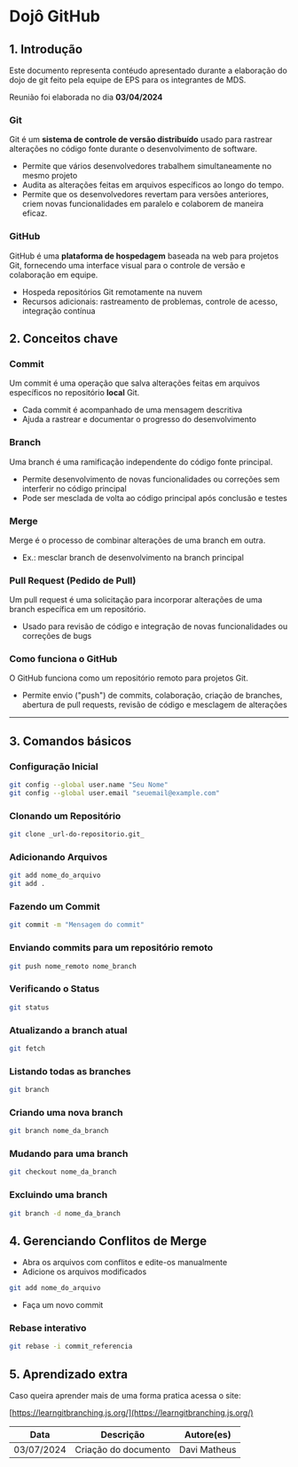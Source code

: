 # Dojô  GitHub

## 1. Introdução

Este documento representa contéudo apresentado durante a elaboração do dojo de git  feito pela equipe de EPS para os integrantes de MDS.

Reunião foi elaborada no dia **03/04/2024**

### Git
Git é um **sistema de controle de versão distribuído** usado para rastrear alterações no código fonte durante o desenvolvimento de software.
- Permite que vários desenvolvedores trabalhem simultaneamente no mesmo projeto
- Audita as alterações feitas em arquivos específicos ao longo do tempo.
- Permite que os desenvolvedores revertam para versões anteriores, criem novas funcionalidades em paralelo e colaborem de maneira eficaz.

### GitHub
GitHub é uma **plataforma de hospedagem** baseada na web para projetos Git, fornecendo uma interface visual para o controle de versão e colaboração em equipe.
- Hospeda repositórios Git remotamente na nuvem
- Recursos adicionais: rastreamento de problemas, controle de acesso, integração contínua

## 2. Conceitos chave

### Commit
Um commit é uma operação que salva alterações feitas em arquivos específicos no repositório **local** Git.
- Cada commit é acompanhado de uma mensagem descritiva
- Ajuda a rastrear e documentar o progresso do desenvolvimento

### Branch
Uma branch é uma ramificação independente do código fonte principal.
- Permite desenvolvimento de novas funcionalidades ou correções sem interferir no código principal
- Pode ser mesclada de volta ao código principal após conclusão e testes

### Merge
Merge é o processo de combinar alterações de uma branch em outra.
- Ex.: mesclar branch de desenvolvimento na branch principal

### Pull Request (Pedido de Pull)
Um pull request é uma solicitação para incorporar alterações de uma branch específica em um repositório.
- Usado para revisão de código e integração de novas funcionalidades ou correções de bugs

### Como funciona o GitHub
O GitHub funciona como um repositório remoto para projetos Git.
- Permite envio ("push") de commits, colaboração, criação de branches, abertura de pull requests, revisão de código e mesclagem de alterações

---

## 3. Comandos básicos

### Configuração Inicial
```bash
git config --global user.name "Seu Nome"
git config --global user.email "seuemail@example.com"
```
### Clonando um Repositório
```bash
git clone _url-do-repositorio.git_
```
### Adicionando Arquivos

```bash
git add nome_do_arquivo
git add .
```
### Fazendo um Commit

```bash
git commit -m "Mensagem do commit"
```
### Enviando commits para um repositório remoto

```bash
git push nome_remoto nome_branch

```
### Verificando o Status

```bash
git status

```
### Atualizando a branch atual

```bash
git fetch

```
### Listando todas as branches

```bash
git branch
```
### Criando uma nova branch

```bash
git branch nome_da_branch

```
### Mudando para uma branch


```bash
git checkout nome_da_branch

```

### Excluindo uma branch

```bash
git branch -d nome_da_branch

```


## 4. Gerenciando Conflitos de Merge

- Abra os arquivos com conflitos e edite-os manualmente
- Adicione os arquivos modificados


```bash
git add nome_do_arquivo

```
- Faça um novo commit


### Rebase interativo 

```bash
git rebase -i commit_referencia 
```
## 5. Aprendizado extra

Caso queira aprender mais de uma forma pratica acessa o site: 

[https://learngitbranching.js.org/](https://learngitbranching.js.org/)


|**Data**|**Descrição**|**Autore(es)**|
|--------|-------------|--------------|
|03/07/2024| Criação do documento | Davi Matheus |
